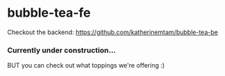 # bubble-tea-fe
Checkout the backend: https://github.com/katherinemtam/bubble-tea-be

### Currently under construction...
BUT you can check out what toppings we're offering :)

